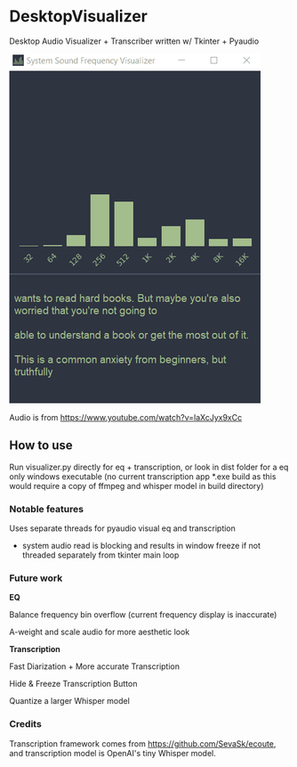 # DesktopVisualizer

Desktop Audio Visualizer + Transcriber written w/ Tkinter + Pyaudio

![Demo Gif](demos/demo2.1.gif)

Audio is from https://www.youtube.com/watch?v=laXcJyx9xCc

## How to use

Run visualizer.py directly for eq + transcription, or look in dist folder for a eq only windows executable (no current transcription app *.exe build as this would require a copy of ffmpeg and whisper model in build directory)

### Notable features

Uses separate threads for pyaudio visual eq and transcription
  - system audio read is blocking and results in window freeze if not threaded separately from tkinter main loop

### Future work

**EQ**

Balance frequency bin overflow (current frequency display is inaccurate)

A-weight and scale audio for more aesthetic look

**Transcription**

Fast Diarization + More accurate Transcription

Hide & Freeze Transcription Button

Quantize a larger Whisper model

### Credits

Transcription framework comes from https://github.com/SevaSk/ecoute, and transcription model is OpenAI's tiny Whisper model.
